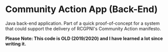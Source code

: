 # Community Action App (Back-End)
Java back-end application. Part of a quick proof-of-concept for a system that could support the delivery of RCGPNI's Community Action manifesto.

**Please Note: This code is OLD (2019/2020) and I have learned a lot since writing it.**
